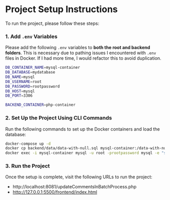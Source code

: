 # Project Setup Instructions

To run the project, please follow these steps:

### 1. Add `.env` Variables

Please add the following `.env` variables to **both the root and backend folders**. This is necessary due to pathing issues I encountered with `.env` files in Docker. If I had more time, I would refactor this to avoid duplication.

```bash
DB_CONTAINER_NAME=mysql-container
DB_DATABASE=mydatabase
DB_NAME=mysql
DB_USERNAME=root
DB_PASSWORD=rootpassword
DB_HOST=mysql
DB_PORT=3306

BACKEND_CONTAINER=php-container
```

### 2. Set Up the Project Using CLI Commands

Run the following commands to set up the Docker containers and load the database:

```bash
docker-compose up -d
docker cp backend/data/data-with-null.sql mysql-container:/data-with-null.sql
docker exec -i mysql-container mysql -u root -prootpassword mysql -e "source /data-with-null.sql"
```

### 3. Run the Project

Once the setup is complete, visit the following URLs to run the project:

- http://localhost:8081/updateCommentsInBatchProcess.php
- http://127.0.0.1:5500/frontend/index.html
